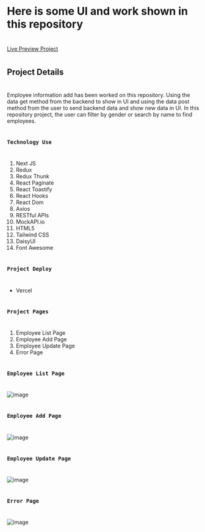 # Here is some UI and work shown in this repository
#
[Live Preview Project](https://next-redux-crud-nu.vercel.app/)
#
## Project Details
#
Employee information add has been worked on this repository. Using the data get method from the backend to show in UI and using the data post method from the user to send backend data and show new data in UI. In this repository project, the user can filter by gender or search by name to find employees.
#
### `Technology Use`
#
1. Next JS
2. Redux
3. Redux Thunk
4. React Paginate
5. React Toastify
6. React Hooks
7. React Dom
8. Axios
9. RESTful APIs
10. MockAPI.io
11. HTML5
12. Tailwind CSS
13. DaisyUI
14. Font Awesome

#
### `Project Deploy`
#

- Vercel

#
### `Project Pages`
#
1. Employee List Page
2. Employee Add Page
3. Employee Update Page
4. Error Page


#
### `Employee List Page`
#

![image](https://github.com/DeveloperOmarFaruk/next-redux-crud/assets/75971859/bd71fc04-0459-4df3-89d4-f284ff5284fc)




#
### `Employee Add Page`
#
![image](https://github.com/DeveloperOmarFaruk/next-redux-crud/assets/75971859/9f74141b-4aa5-4b36-b7c5-8bc49f42c439)


#
### `Employee Update Page`
#
![image](https://github.com/DeveloperOmarFaruk/next-redux-crud/assets/75971859/2391caec-d038-4919-8a50-9cac97357c9e)



#
### `Error Page`
#
![image](https://github.com/DeveloperOmarFaruk/next-redux-crud/assets/75971859/4177b2ab-570c-4953-83ef-0548fe39eac3)


#
